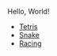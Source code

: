 Hello, World!

- [Tetris](https://ivangrek.github.io/games/tetris/index.html)
- [Snake](https://ivangrek.github.io/games/snake/index.html)
- [Racing](https://ivangrek.github.io/games/racing/index.html)
